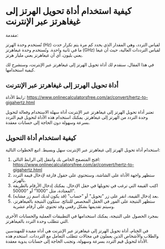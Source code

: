 كيفية استخدام أداة تحويل الهرتز إلى غيغاهرتز عبر الإنترنت
=========================================================

مقدمة:

تُستخدم وحدة الهرتز (Hz) لقياس التردد، وهي المقدار الذي يحدد كم مرة يتم تكرار حدث ما في ثانية واحدة. وتُستخدم وحدة غيغاهرتز (GHz) لقياس الترددات العالية، حيث أن غيغا يعني بليون، أي أن غيغاهرتز يعني مليار هرتز.

في هذا المقال، سنقدم لك أداة تحويل الهرتز إلى غيغاهرتز عبر الإنترنت، وسنشرح لك كيفية استخدامها.

أداة تحويل الهرتز إلى غيغاهرتز عبر الإنترنت
-------------------------------------------

رابط الأداة: <https://www.onlinecalculatorsfree.com/ar/convert/hertz-to-gigahertz.html>

تعتبر أداة تحويل الهرتز إلى غيغاهرتز عبر الإنترنت أداة سهلة الاستخدام وفعالة لتحويل وحدة التردد من الهرتز إلى غيغاهرتز. يمكنك استخدام هذه الأداة لتحويل قيم التردد بسرعة وسهولة دون الحاجة إلى حسابات معقدة.

كيفية استخدام أداة التحويل
--------------------------

استخدام أداة تحويل الهرتز إلى غيغاهرتز عبر الإنترنت سهل وبسيط. اتبع الخطوات التالية:

1. افتح المتصفح الخاص بك وانتقل إلى الرابط التالي: <https://www.onlinecalculatorsfree.com/ar/convert/hertz-to-gigahertz.html>
2. ستظهر واجهة الأداة على الشاشة، وستحتوي على حقول فارغة لإدخال قيمة التردد بالهرتز.
3. اكتب القيمة التي ترغب في تحويلها في حقل الإدخال. يمكنك إدخال الأرقام بالطريقة المعتادة، مثل "1000" أو "50000".
4. بعد إدخال القيمة، انقر على زر "تحويل" أو "حساب" (قد يكون لديك اسم زر مشابه).
5. ستظهر النتيجة على الفور في الحقل المخصص للنتائج. ستكون النتيجة بالغيغاهرتز، وسيتم تقديمها بشكل رقمي وقد تحتوي على أرقام عشرية.

بمجرد الحصول على النتيجة، يمكنك استخدامها في التطبيقات العملية والحسابات الأخرى التي تتطلب وحدة التردد بالغيغاهرتز.

في الختام، أداة تحويل الهرتز إلى غيغاهرتز عبر الإنترنت هي أداة مفيدة للمهندسين والطلاب والأشخاص الذين يعملون في مجالات تتطلب التعامل مع الترددات. استخدم هذه الأداة لتحويل قيم التردد بسرعة وسهولة، وتجنب الحاجة إلى حسابات يدوية معقدة.